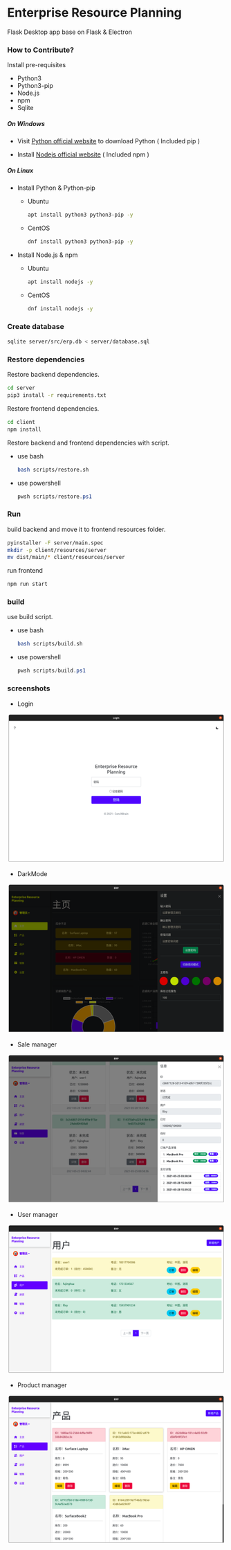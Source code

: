 # Enterprise Resource Planning

Flask Desktop app base on Flask & Electron

### How to Contribute?

Install pre-requisites

- Python3
- Python3-pip
- Node.js
- npm
- Sqlite

##### On Windows

- Visit [Python official website](https://www.python.org/) to download Python ( Included pip )

- Install [Nodejs official website](https://nodejs.org/) ( Included npm )

##### On Linux

- Install Python & Python-pip
    - Ubuntu
        ```bash
        apt install python3 python3-pip -y
        ```

    - CentOS
        ```bash
        dnf install python3 python3-pip -y
        ```

- Install Node.js & npm
    - Ubuntu
        ```bash
        apt install nodejs -y
        ```

    - CentOS
        ```bash
        dnf install nodejs -y
        ```


### Create database

```bash
sqlite server/src/erp.db < server/database.sql
```

### Restore dependencies

Restore backend dependencies.

```bash
cd server
pip3 install -r requirements.txt
```

Restore frontend dependencies.

```bash
cd client
npm install
```

Restore backend and frontend dependencies with script.

- use bash

    ```bash
    bash scripts/restore.sh
    ```

- use powershell

    ```powershell
    pwsh scripts/restore.ps1
    ```

### Run

build backend and move it to frontend resources folder.

```bash
pyinstaller -F server/main.spec
mkdir -p client/resources/server
mv dist/main/* client/resources/server
```

run frontend

```bash
npm run start
```

### build

use build script.

- use bash

    ```bash
    bash scripts/build.sh
    ```
    
- use powershell

    ```powershell
    pwsh scripts/build.ps1
    ```

### screenshots

- Login

![login](./screenshots/login.png)

- DarkMode

![dark](./screenshots/dark.png)

- Sale manager

![sale](./screenshots/sale.png)

- User manager

![user](./screenshots/user.png)

- Product manager

![product](./screenshots/product.png)
